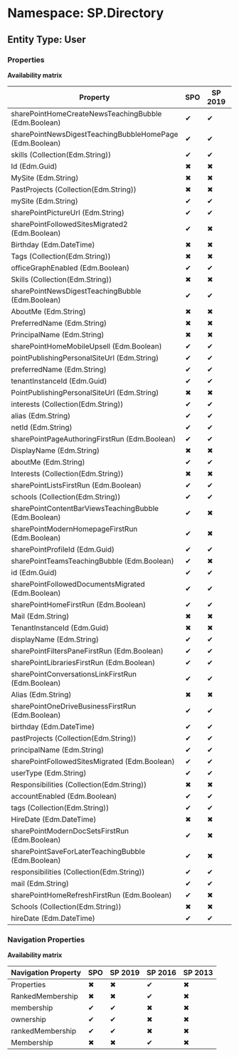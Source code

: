 # Namespace: SP.Directory
## Entity Type: User

### Properties

**Availability matrix**

Property | SPO | SP 2019 | SP 2016 | SP 2013
----------|-----|---------|---------|--------
sharePointHomeCreateNewsTeachingBubble (Edm.Boolean) | ✔ | ✔ | ✖ | ✖
sharePointNewsDigestTeachingBubbleHomePage (Edm.Boolean) | ✔ | ✔ | ✖ | ✖
skills (Collection(Edm.String)) | ✔ | ✔ | ✖ | ✖
Id (Edm.Guid) | ✖ | ✖ | ✔ | ✖
MySite (Edm.String) | ✖ | ✖ | ✔ | ✖
PastProjects (Collection(Edm.String)) | ✖ | ✖ | ✔ | ✖
mySite (Edm.String) | ✔ | ✔ | ✖ | ✖
sharePointPictureUrl (Edm.String) | ✔ | ✔ | ✖ | ✖
sharePointFollowedSitesMigrated2 (Edm.Boolean) | ✔ | ✖ | ✖ | ✖
Birthday (Edm.DateTime) | ✖ | ✖ | ✔ | ✖
Tags (Collection(Edm.String)) | ✖ | ✖ | ✔ | ✖
officeGraphEnabled (Edm.Boolean) | ✔ | ✔ | ✖ | ✖
Skills (Collection(Edm.String)) | ✖ | ✖ | ✔ | ✖
sharePointNewsDigestTeachingBubble (Edm.Boolean) | ✔ | ✔ | ✖ | ✖
AboutMe (Edm.String) | ✖ | ✖ | ✔ | ✖
PreferredName (Edm.String) | ✖ | ✖ | ✔ | ✖
PrincipalName (Edm.String) | ✖ | ✖ | ✔ | ✖
sharePointHomeMobileUpsell (Edm.Boolean) | ✔ | ✔ | ✖ | ✖
pointPublishingPersonalSiteUrl (Edm.String) | ✔ | ✔ | ✖ | ✖
preferredName (Edm.String) | ✔ | ✔ | ✖ | ✖
tenantInstanceId (Edm.Guid) | ✔ | ✔ | ✖ | ✖
PointPublishingPersonalSiteUrl (Edm.String) | ✖ | ✖ | ✔ | ✖
interests (Collection(Edm.String)) | ✔ | ✔ | ✖ | ✖
alias (Edm.String) | ✔ | ✔ | ✖ | ✖
netId (Edm.String) | ✔ | ✔ | ✖ | ✖
sharePointPageAuthoringFirstRun (Edm.Boolean) | ✔ | ✔ | ✖ | ✖
DisplayName (Edm.String) | ✖ | ✖ | ✔ | ✖
aboutMe (Edm.String) | ✔ | ✔ | ✖ | ✖
Interests (Collection(Edm.String)) | ✖ | ✖ | ✔ | ✖
sharePointListsFirstRun (Edm.Boolean) | ✔ | ✔ | ✖ | ✖
schools (Collection(Edm.String)) | ✔ | ✔ | ✖ | ✖
sharePointContentBarViewsTeachingBubble (Edm.Boolean) | ✔ | ✖ | ✖ | ✖
sharePointModernHomepageFirstRun (Edm.Boolean) | ✔ | ✖ | ✖ | ✖
sharePointProfileId (Edm.Guid) | ✔ | ✔ | ✖ | ✖
sharePointTeamsTeachingBubble (Edm.Boolean) | ✔ | ✖ | ✖ | ✖
id (Edm.Guid) | ✔ | ✔ | ✖ | ✖
sharePointFollowedDocumentsMigrated (Edm.Boolean) | ✔ | ✔ | ✖ | ✖
sharePointHomeFirstRun (Edm.Boolean) | ✔ | ✔ | ✖ | ✖
Mail (Edm.String) | ✖ | ✖ | ✔ | ✖
TenantInstanceId (Edm.Guid) | ✖ | ✖ | ✔ | ✖
displayName (Edm.String) | ✔ | ✔ | ✖ | ✖
sharePointFiltersPaneFirstRun (Edm.Boolean) | ✔ | ✔ | ✖ | ✖
sharePointLibrariesFirstRun (Edm.Boolean) | ✔ | ✔ | ✖ | ✖
sharePointConversationsLinkFirstRun (Edm.Boolean) | ✔ | ✔ | ✖ | ✖
Alias (Edm.String) | ✖ | ✖ | ✔ | ✖
sharePointOneDriveBusinessFirstRun (Edm.Boolean) | ✔ | ✔ | ✖ | ✖
birthday (Edm.DateTime) | ✔ | ✔ | ✖ | ✖
pastProjects (Collection(Edm.String)) | ✔ | ✔ | ✖ | ✖
principalName (Edm.String) | ✔ | ✔ | ✖ | ✖
sharePointFollowedSitesMigrated (Edm.Boolean) | ✔ | ✔ | ✖ | ✖
userType (Edm.String) | ✔ | ✔ | ✖ | ✖
Responsibilities (Collection(Edm.String)) | ✖ | ✖ | ✔ | ✖
accountEnabled (Edm.Boolean) | ✔ | ✔ | ✖ | ✖
tags (Collection(Edm.String)) | ✔ | ✔ | ✖ | ✖
HireDate (Edm.DateTime) | ✖ | ✖ | ✔ | ✖
sharePointModernDocSetsFirstRun (Edm.Boolean) | ✔ | ✖ | ✖ | ✖
sharePointSaveForLaterTeachingBubble (Edm.Boolean) | ✔ | ✖ | ✖ | ✖
responsibilities (Collection(Edm.String)) | ✔ | ✔ | ✖ | ✖
mail (Edm.String) | ✔ | ✔ | ✖ | ✖
sharePointHomeRefreshFirstRun (Edm.Boolean) | ✔ | ✖ | ✖ | ✖
Schools (Collection(Edm.String)) | ✖ | ✖ | ✔ | ✖
hireDate (Edm.DateTime) | ✔ | ✔ | ✖ | ✖

### Navigation Properties

**Availability matrix**

Navigation Property | SPO | SP 2019 | SP 2016 | SP 2013
----------|-----|---------|---------|--------
Properties | ✖ | ✖ | ✔ | ✖
RankedMembership | ✖ | ✖ | ✔ | ✖
membership | ✔ | ✔ | ✖ | ✖
ownership | ✔ | ✔ | ✖ | ✖
rankedMembership | ✔ | ✔ | ✖ | ✖
Membership | ✖ | ✖ | ✔ | ✖
